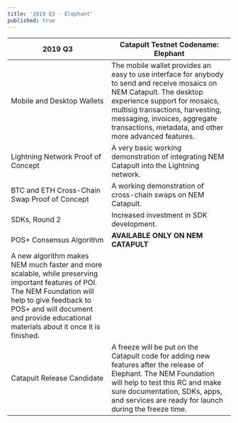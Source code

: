 ```yaml
---
title: '2019 Q3 - Elephant'
published: true
---
```


| **2019 Q3** | **Catapult Testnet Codename: Elephant** |
| ------------- | ------------- |
| Mobile and Desktop Wallets  | The mobile wallet provides an easy to use interface for anybody to send and receive mosaics on NEM Catapult. The desktop experience support for mosaics, multisig transactions, harvesting, messaging, invoices, aggregate transactions, metadata, and other more advanced features. |
| Lightning Network Proof of Concept | A very basic working demonstration of integrating NEM Catapult into the Lightning network. |
| BTC and ETH Cross-Chain Swap Proof of Concept | A working demonstration of cross-chain swaps on NEM Catapult. |
| SDKs, Round 2 | Increased investment in SDK development. |
| POS+ Consensus Algorithm | **AVAILABLE ONLY ON NEM CATAPULT**
A new algorithm makes NEM much faster and more scalable, while preserving important features of POI. The NEM Foundation will help to give feedback to POS+ and will document and provide educational materials about it once it is finished.  |
| Catapult Release Candidate | A freeze will be put on the Catapult code for adding new features after the release of Elephant. The NEM Foundation will help to test this RC and make sure documentation, SDKs, apps, and services are ready for launch during the freeze time. |


